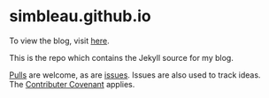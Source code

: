 # simbleau.github.io

To view the blog, visit [here](https://simbleau.github.io/).

This is the repo which contains the Jekyll source for my blog.

[Pulls](https://github.com/simbleau/simbleau.github.io/pulls) are welcome, as are [issues](https://github.com/simbleau/simbleau.github.io/issues). Issues are also used to track ideas.\
The [Contributer Covenant](https://www.contributor-covenant.org/version/2/0/code_of_conduct/) applies.
